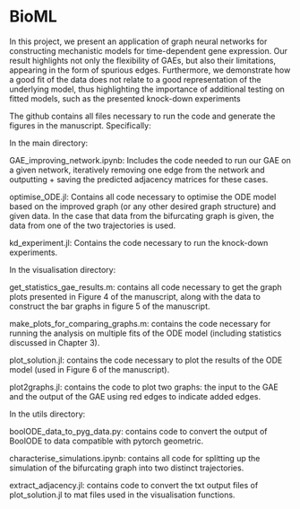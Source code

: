 # BioML

In this project, we present an application of graph neural networks for constructing mechanistic models for time-dependent gene expression. Our result highlights not only the flexibility of GAEs, but also their limitations, appearing in the form of spurious edges. Furthermore, we demonstrate how a good fit of the data does not relate to a good representation of the underlying model, thus highlighting the importance of additional testing on fitted models, such as the presented knock-down experiments

The github contains all files necessary to run the code and generate the figures in the manuscript. Specifically:

In the main directory:

GAE_improving_network.ipynb: Includes the code needed to run our GAE on a given network, iteratively removing one edge from the network and outputting + saving the predicted adjacency matrices for these cases.

optimise_ODE.jl: Contains all code necessary to optimise the ODE model based on the improved graph (or any other desired graph structure) and given data. In the case that data from the bifurcating graph is given, the data from one of the two trajectories is used.

kd_experiment.jl: Contains the code necessary to run the knock-down experiments.

In the visualisation directory:

get_statistics_gae_results.m: contains all code necessary to get the graph plots presented in Figure 4 of the manuscript, along with the data to construct the bar graphs in figure 5 of the manuscript.

make_plots_for_comparing_graphs.m: contains the code necessary for running the analysis on multiple fits of the ODE model (including statistics discussed in Chapter 3).

plot_solution.jl: contains the code necessary to plot the results of the ODE model (used in Figure 6 of the manuscript).

plot2graphs.jl: contains the code to plot two graphs: the input to the GAE and the output of the GAE using red edges to indicate added edges.

In the utils directory:

boolODE_data_to_pyg_data.py: contains code to convert the output of BoolODE to data compatible with pytorch geometric.

characterise_simulations.ipynb: contains all code for splitting up the simulation of the bifurcating graph into two distinct trajectories.

extract_adjacency.jl: contains code to convert the txt output files of plot_solution.jl to mat files used in the visualisation functions.